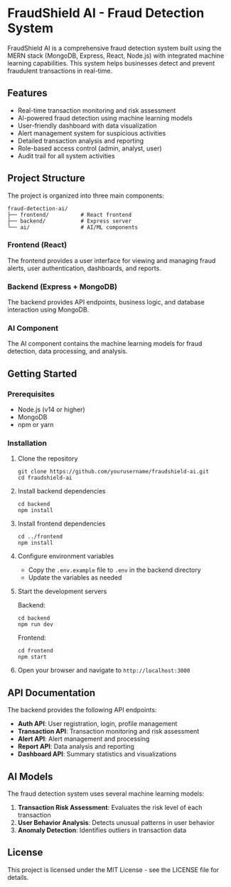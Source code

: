 # FraudShield AI - Fraud Detection System

FraudShield AI is a comprehensive fraud detection system built using the MERN stack (MongoDB, Express, React, Node.js) with integrated machine learning capabilities. This system helps businesses detect and prevent fraudulent transactions in real-time.

## Features

- Real-time transaction monitoring and risk assessment
- AI-powered fraud detection using machine learning models
- User-friendly dashboard with data visualization
- Alert management system for suspicious activities
- Detailed transaction analysis and reporting
- Role-based access control (admin, analyst, user)
- Audit trail for all system activities

## Project Structure

The project is organized into three main components:

```
fraud-detection-ai/
├── frontend/          # React frontend
├── backend/           # Express server
└── ai/                # AI/ML components
```

### Frontend (React)

The frontend provides a user interface for viewing and managing fraud alerts, user authentication, dashboards, and reports.

### Backend (Express + MongoDB)

The backend provides API endpoints, business logic, and database interaction using MongoDB.

### AI Component

The AI component contains the machine learning models for fraud detection, data processing, and analysis.

## Getting Started

### Prerequisites

- Node.js (v14 or higher)
- MongoDB
- npm or yarn

### Installation

1. Clone the repository
   ```
   git clone https://github.com/yourusername/fraudshield-ai.git
   cd fraudshield-ai
   ```

2. Install backend dependencies
   ```
   cd backend
   npm install
   ```

3. Install frontend dependencies
   ```
   cd ../frontend
   npm install
   ```

4. Configure environment variables
   - Copy the `.env.example` file to `.env` in the backend directory
   - Update the variables as needed

5. Start the development servers

   Backend:
   ```
   cd backend
   npm run dev
   ```

   Frontend:
   ```
   cd frontend
   npm start
   ```

6. Open your browser and navigate to `http://localhost:3000`

## API Documentation

The backend provides the following API endpoints:

- **Auth API**: User registration, login, profile management
- **Transaction API**: Transaction monitoring and risk assessment
- **Alert API**: Alert management and processing
- **Report API**: Data analysis and reporting
- **Dashboard API**: Summary statistics and visualizations

## AI Models

The fraud detection system uses several machine learning models:

1. **Transaction Risk Assessment**: Evaluates the risk level of each transaction
2. **User Behavior Analysis**: Detects unusual patterns in user behavior
3. **Anomaly Detection**: Identifies outliers in transaction data

## License

This project is licensed under the MIT License - see the LICENSE file for details.

